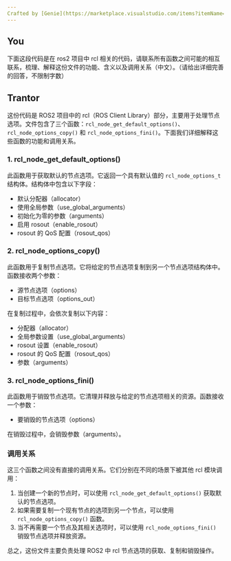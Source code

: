 ```yaml
---
Crafted by [Genie](https://marketplace.visualstudio.com/items?itemName=genieai.chatgpt-vscode)
---
```


## You

下面这段代码是在 ros2 项目中 rcl 相关的代码，请联系所有函数之间可能的相互联系，梳理、解释这份文件的功能、含义以及调用关系（中文）。（请给出详细完善的回答，不限制字数）

## Trantor

这份代码是 ROS2 项目中的 rcl（ROS Client Library）部分，主要用于处理节点选项。文件包含了三个函数：`rcl_node_get_default_options()`、`rcl_node_options_copy()` 和 `rcl_node_options_fini()`。下面我们详细解释这些函数的功能和调用关系。

### 1. rcl_node_get_default_options()

此函数用于获取默认的节点选项。它返回一个具有默认值的 `rcl_node_options_t` 结构体。结构体中包含以下字段：

- 默认分配器（allocator）
- 使用全局参数（use_global_arguments）
- 初始化为零的参数（arguments）
- 启用 rosout（enable_rosout）
- rosout 的 QoS 配置（rosout_qos）

### 2. rcl_node_options_copy()

此函数用于复制节点选项。它将给定的节点选项复制到另一个节点选项结构体中。函数接收两个参数：

- 源节点选项（options）
- 目标节点选项（options_out）

在复制过程中，会依次复制以下内容：

- 分配器（allocator）
- 全局参数设置（use_global_arguments）
- rosout 设置（enable_rosout）
- rosout 的 QoS 配置（rosout_qos）
- 参数（arguments）

### 3. rcl_node_options_fini()

此函数用于销毁节点选项。它清理并释放与给定的节点选项相关的资源。函数接收一个参数：

- 要销毁的节点选项（options）

在销毁过程中，会销毁参数（arguments）。

### 调用关系

这三个函数之间没有直接的调用关系。它们分别在不同的场景下被其他 rcl 模块调用：

1. 当创建一个新的节点时，可以使用 `rcl_node_get_default_options()` 获取默认的节点选项。
2. 如果需要复制一个现有节点的选项到另一个节点，可以使用 `rcl_node_options_copy()` 函数。
3. 当不再需要一个节点及其相关选项时，可以使用 `rcl_node_options_fini()` 销毁节点选项并释放资源。

总之，这份文件主要负责处理 ROS2 中 rcl 节点选项的获取、复制和销毁操作。
